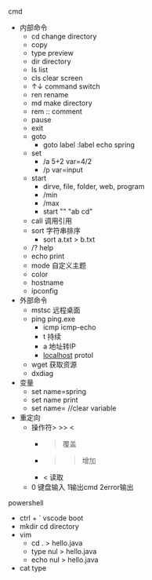 cmd


-   内部命令
    -   cd  change directory
    -   copy
    -   type preview
    -   dir directory
    -   ls  list
    -   cls clear screen
    -   ↑↓  command switch
    -   ren rename
    -   md  make directory
    -   rem :: comment
    -   pause
    -   exit
    -   goto
        -   goto label :label echo spring
    -   set
        -   /a 5+2 var=4/2
        -   /p var=input
    -   start
        -   dirve, file, folder, web, program
        -   /min
        -   /max
        -   start "" "ab cd"
    -   call 调用引用
    -   sort 字符串排序
        -   sort a.txt > b.txt
    -   /? help
    -   echo print
    -   mode 自定义主题
    -   color
    -   hostname
    -   ipconfig
-   外部命令
    -   mstsc 远程桌面
    -   ping ping.exe
        -   icmp icmp-echo
        -   t 持续
        -   a 地址转IP
        -   [localhost](http://localhost) protol
    -   wget 获取资源
    -   dxdiag
-   变量
    -   set name=spring
    -   set name print
    -   set name= //clear variable
-   重定向
    -   操作符> >> <
        -   > 覆盖
        -   >> 增加
        -   < 读取
    -   0 键盘输入 1输出cmd 2error输出


powershell

- ctrl + ` vscode boot 
- mkdir cd directory
- vim   
  - cd . > hello.java
  - type nul > hello.java
  - echo nul > hello.java
- cat type